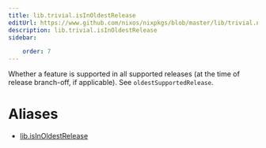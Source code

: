 ```yaml
---
title: lib.trivial.isInOldestRelease
editUrl: https://www.github.com/nixos/nixpkgs/blob/master/lib/trivial.nix#L263C5
description: lib.trivial.isInOldestRelease
sidebar:

    order: 7
---
```


Whether a feature is supported in all supported releases (at the time of
release branch-off, if applicable). See `oldestSupportedRelease`.


# Aliases

- [lib.isInOldestRelease](./reference/lib/lib-isInOldestRelease)


